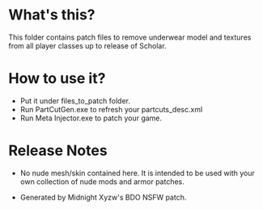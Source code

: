 # What's this?

This folder contains patch files to remove underwear model and textures from
all player classes up to release of Scholar.

# How to use it?

- Put it under files_to_patch folder.
- Run PartCutGen.exe to refresh your partcuts_desc.xml
- Run Meta Injector.exe to patch your game.

# Release Notes

- No nude mesh/skin contained here. It is intended to be used with your own
  collection of nude mods and armor patches.

- Generated by Midnight Xyzw's BDO NSFW patch.
